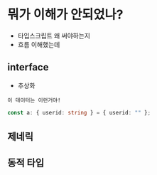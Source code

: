 # 뭐가 이해가 안되었나?

- 타입스크립트 왜 써야하는지
- 흐름 이해했는데

## interface

- 추상화

`이 데이터는 이런거야!`

```ts
const a: { userid: string } = { userid: "" };
```

## 제네릭

## 동적 타입
